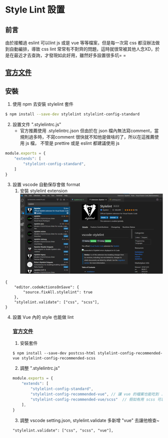# Style Lint 設置

## 前言
由於接觸過 eslint 可以lint js 或是 vue 等等檔案，但是每一次寫 css 都沒辦法做到自動編排，導致 css lint 常常有不對齊的問題，這時就很常被其他人念XD，於是在最近才去查詢，才發現如此好用，雖然好多設置很多坑= =

## [官方文件](https://stylelint.io/)

## 安裝
 
1. 使用 npm 去安裝 stylelint 套件
```bash
$ npm install --save-dev stylelint stylelint-config-standard
```

2. 設置文件 ".stylelintrc.js"
    * 官方推薦使用 .stylelintrc.json 但由於在 json 檔內無法寫comment，當規則過多時，不寫comment 很快就不知他是做啥的了，所以在這推薦使用 js 檔， 不管是 prettire 或是 eslint 都建議使用 js 
```js
module.exports = {
    "extends": [
        "stylelint-config-standard",
    ]
} 
```

3. 設置 vscode 自動保存會做 format
    1. 安裝 stylelint extension
    ![stylelint](./2022-05-20-stylelint.png)
```
{
    "editor.codeActionsOnSave": {
        "source.fixAll.stylelint": true
    },
    "stylelint.validate": ["css", "scss"],
}
```

4. 設置 Vue 內的 style 也能做 lint
    ### [官方文件](https://github.com/ota-meshi/stylelint-config-recommended-vue)

    1. 安裝套件
    
    ```
    $ npm install --save-dev postcss-html stylelint-config-recommended-vue stylelint-config-recommended-scss
    ```

    2. 調整 ".stylelintrc.js"

    ```js
    module.exports = {
        "extends": [
            "stylelint-config-standard",
            "stylelint-config-recommended-vue", // 讓 vue 的檔案也能吃到 .stylelint
            "stylelint-config-recommended-vue/scss"  // 假如有用 scss 可以改用這個
        ],
    } 
    ```

    3. 調整 vscode setting.json, stylelint.validate 多新增 "vue" 去讓他檢查~

    ```
    "stylelint.validate": ["css", "scss", "vue"],
    ```